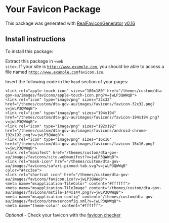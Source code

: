 # Your Favicon Package

This package was generated with [RealFaviconGenerator](https://realfavicongenerator.net/) [v0.16](https://realfavicongenerator.net/change_log#v0.16)

## Install instructions

To install this package:

Extract this package in <code>&lt;web site&gt;<?php echo /themes/custom/dta-gov-au/images/favicons/ ?></code>. If your site is <code>http://www.example.com</code>, you should be able to access a file named <code>http://www.example.com<?php echo /themes/custom/dta-gov-au/images/favicons/ ?>favicon.ico</code>.

Insert the following code in the `head` section of your pages:

    <link rel="apple-touch-icon" sizes="180x180" href="/themes/custom/dta-gov-au/images/favicons/apple-touch-icon.png?v=jwLP3QWWqB">
    <link rel="icon" type="image/png" sizes="32x32" href="/themes/custom/dta-gov-au/images/favicons/favicon-32x32.png?v=jwLP3QWWqB">
    <link rel="icon" type="image/png" sizes="194x194" href="/themes/custom/dta-gov-au/images/favicons/favicon-194x194.png?v=jwLP3QWWqB">
    <link rel="icon" type="image/png" sizes="192x192" href="/themes/custom/dta-gov-au/images/favicons/android-chrome-192x192.png?v=jwLP3QWWqB">
    <link rel="icon" type="image/png" sizes="16x16" href="/themes/custom/dta-gov-au/images/favicons/favicon-16x16.png?v=jwLP3QWWqB">
    <link rel="manifest" href="/themes/custom/dta-gov-au/images/favicons/site.webmanifest?v=jwLP3QWWqB">
    <link rel="mask-icon" href="/themes/custom/dta-gov-au/images/favicons/safari-pinned-tab.svg?v=jwLP3QWWqB" color="#4cc3ee">
    <link rel="shortcut icon" href="/themes/custom/dta-gov-au/images/favicons/favicon.ico?v=jwLP3QWWqB">
    <meta name="msapplication-TileColor" content="#ffffff">
    <meta name="msapplication-TileImage" content="/themes/custom/dta-gov-au/images/favicons/mstile-144x144.png?v=jwLP3QWWqB">
    <meta name="msapplication-config" content="/themes/custom/dta-gov-au/images/favicons/browserconfig.xml?v=jwLP3QWWqB">
    <meta name="theme-color" content="#ffffff">

*Optional* - Check your favicon with the [favicon checker](https://realfavicongenerator.net/favicon_checker)